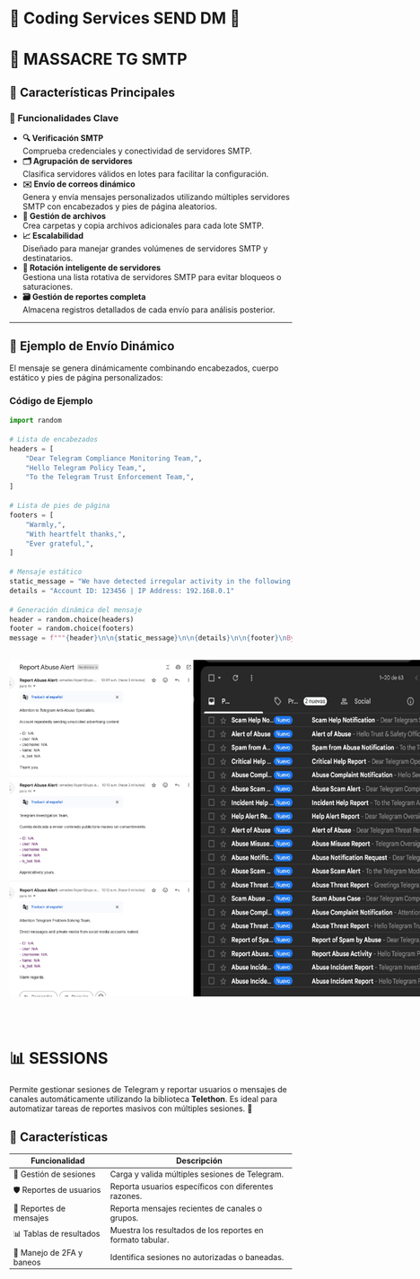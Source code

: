 # 🎫 Coding Services SEND DM 🎫

# 📧 MASSACRE TG SMTP 
## 🌟 Características Principales

### 🚀 Funcionalidades Clave
- **🔍 Verificación SMTP**  
  Comprueba credenciales y conectividad de servidores SMTP.  
- **🗂️ Agrupación de servidores**  
  Clasifica servidores válidos en lotes para facilitar la configuración.  
- **✉️ Envío de correos dinámico**  
  Genera y envía mensajes personalizados utilizando múltiples servidores SMTP con encabezados y pies de página aleatorios.  
- **📂 Gestión de archivos**  
  Crea carpetas y copia archivos adicionales para cada lote SMTP.  
- **📈 Escalabilidad**  
  Diseñado para manejar grandes volúmenes de servidores SMTP y destinatarios.  
- **🔄 Rotación inteligente de servidores**  
  Gestiona una lista rotativa de servidores SMTP para evitar bloqueos o saturaciones.  
- **🗃️ Gestión de reportes completa**  
  Almacena registros detallados de cada envío para análisis posterior.

---

## 📧 Ejemplo de Envío Dinámico

El mensaje se genera dinámicamente combinando encabezados, cuerpo estático y pies de página personalizados:

### Código de Ejemplo
```python
import random

# Lista de encabezados
headers = [
    "Dear Telegram Compliance Monitoring Team,",
    "Hello Telegram Policy Team,",
    "To the Telegram Trust Enforcement Team,",
]

# Lista de pies de página
footers = [
    "Warmly,",
    "With heartfelt thanks,",
    "Ever grateful,",
]

# Mensaje estático
static_message = "We have detected irregular activity in the following account."
details = "Account ID: 123456 | IP Address: 192.168.0.1"

# Generación dinámica del mensaje
header = random.choice(headers)
footer = random.choice(footers)
message = f"""{header}\n\n{static_message}\n\n{details}\n\n{footer}\nBye"""

```
<br>

<div style="display: flex; justify-content: space-between; align-items: center;">
    <img src="img/letter.png" alt="MASSACRE_SMTP_1" width="400" height="600">
    <img src="img/imbox.png" alt="MASSACRE_SMTP_2" width="550" height="600">
</div> <br> <br> 
<br>

# 📊 SESSIONS

Permite gestionar sesiones de Telegram y reportar usuarios o mensajes de canales automáticamente utilizando la biblioteca **Telethon**. Es ideal para automatizar tareas de reportes masivos con múltiples sesiones. 🔧

## 🚀 Características

| Funcionalidad                     | Descripción                                      |
|-----------------------------------|-------------------------------------------------|
| 📂 Gestión de sesiones            | Carga y valida múltiples sesiones de Telegram. |
| 🛡️ Reportes de usuarios           | Reporta usuarios específicos con diferentes razones. |
| 📨 Reportes de mensajes           | Reporta mensajes recientes de canales o grupos. |
| 📊 Tablas de resultados           | Muestra los resultados de los reportes en formato tabular. |
| 🔐 Manejo de 2FA y baneos         | Identifica sesiones no autorizadas o baneadas. |

